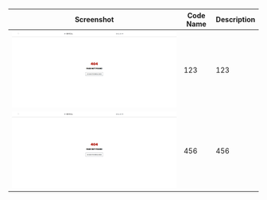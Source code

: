 | Screenshot                                                                                                                                                                                                                                               | Code Name | Description |
|----------------------------------------------------------------------------------------------------------------------------------------------------------------------------------------------------------------------------------------------------------|-----------|-------------|
| ![404-not-found-service-mastercard.jpg](images/404-not-found-service-mastercard.jpg)                                                                                                                                                                     | 123       | 123         |
| <a href="https://github.com/kamil-nowocin/test/blob/main/docs/images/404-not-found-service-mastercard.jpg" target="_blank"><img src="https://github.com/kamil-nowocin/test/blob/main/docs/images/404-not-found-service-mastercard.jpg" width="700"/></a> | 456       | 456         |